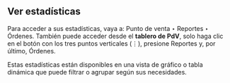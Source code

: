 ## Ver estadísticas[](https://www.odoo.com/documentation/17.0/es/applications/sales/point_of_sale/reporting.html#view-statistics "Enlazar permanentemente con este título")

Para acceder a sus estadísticas, vaya a: Punto de venta ‣ Reportes ‣ Órdenes. También puede acceder desde el **tablero de PdV**, solo haga clic en el botón con los tres puntos verticales (⋮), presione Reportes y, por último, Órdenes.

Estas estadísticas están disponibles en una vista de gráfico o tabla dinámica que puede filtrar o agrupar según sus necesidades.